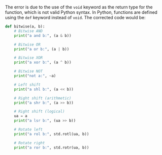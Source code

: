 
The error is due to the use of the `void` keyword as the return type for the function, which is not valid Python syntax. In Python, functions are defined using the `def` keyword instead of `void`. The corrected code would be:
```python
def bitwise(a, b):
    # Bitwise AND
    print("a and b:", (a & b))

    # Bitwise OR
    print("a or b:", (a | b))

    # Bitwise XOR
    print("a xor b:", (a ^ b))

    # Bitwise NOT
    print("not a:", ~a)

    # Left shift
    print("a shl b:", (a << b))

    # Right shift (arithmetic)
    print("a shr b:", (a >> b))

    # Right shift (logical)
    ua = a
    print("a lsr b:", (ua >> b))

    # Rotate left
    print("a rol b:", std.rotl(ua, b))

    # Rotate right
    print("a ror b:", std.rotr(ua, b))
```
